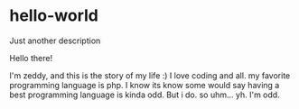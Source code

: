 # hello-world
Just another description 

Hello there!

I'm zeddy, and this is the story of my life :)
I love coding and all.
my favorite programming language is php.
I know its know some would say having a best programming language is kinda odd.
But i do. so uhm... yh. I'm odd.
